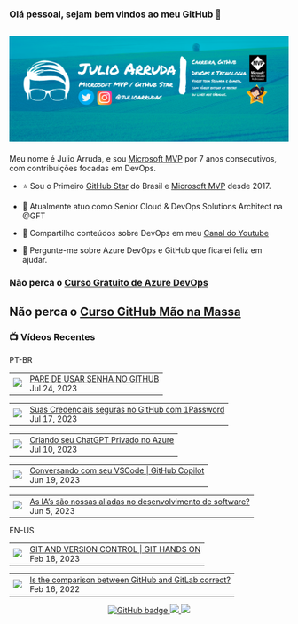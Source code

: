 ### Olá pessoal, sejam bem vindos ao meu GitHub 👋

## [![Julio Arruda Header](https://raw.githubusercontent.com/julioarruda/julioarruda/master/fundo%20github.png)](https://youtube.com/user/julioarrudac)
Meu nome é Julio Arruda, e sou [Microsoft MVP](https://mvp.microsoft.com/pt-br/PublicProfile/5002557?fullName=Julio%20%20Arruda) por 7 anos consecutivos, com contribuições focadas em DevOps.


- ⭐ Sou o Primeiro [GitHub Star](https://stars.github.com/profiles/julioarruda) do Brasil e [Microsoft MVP](https://mvp.microsoft.com/pt-br/PublicProfile/5002557?fullName=Julio%20%20Arruda) desde 2017.

- 🔭 Atualmente atuo como Senior Cloud & DevOps Solutions Architect na @GFT

- 👯 Compartilho conteúdos sobre DevOps em meu [Canal do Youtube](https://youtube.com/@julioarruda)

- 💬 Pergunte-me sobre Azure DevOps e GitHub que ficarei feliz em ajudar.





### Não perca o [Curso Gratuito de Azure DevOps](https://github.com/julioarruda/Curso-Azure-DevOps)

## Não perca o [Curso GitHub Mão na Massa](https://github.com/github-mao-na-massa/curso-github-mao-na-massa)



### 📺 Vídeos Recentes

PT-BR

<!-- YOUTUBE:START --><table><tr><td><a href="https://www.youtube.com/watch?v=aezsqluwCyo"><img width="140px" src="https://i.ytimg.com/vi/aezsqluwCyo/mqdefault.jpg"></a></td>
<td><a href="https://www.youtube.com/watch?v=aezsqluwCyo">PARE DE USAR SENHA NO GITHUB</a><br/>Jul 24, 2023</td></tr></table>
<table><tr><td><a href="https://www.youtube.com/watch?v=cWBq-cHnFyw"><img width="140px" src="https://i.ytimg.com/vi/cWBq-cHnFyw/mqdefault.jpg"></a></td>
<td><a href="https://www.youtube.com/watch?v=cWBq-cHnFyw">Suas Credenciais seguras no GitHub com 1Password</a><br/>Jul 17, 2023</td></tr></table>
<table><tr><td><a href="https://www.youtube.com/watch?v=H0MlMZRruIE"><img width="140px" src="https://i.ytimg.com/vi/H0MlMZRruIE/mqdefault.jpg"></a></td>
<td><a href="https://www.youtube.com/watch?v=H0MlMZRruIE">Criando seu ChatGPT Privado no Azure</a><br/>Jul 10, 2023</td></tr></table>
<table><tr><td><a href="https://www.youtube.com/watch?v=ttfdiURgrgQ"><img width="140px" src="https://i.ytimg.com/vi/ttfdiURgrgQ/mqdefault.jpg"></a></td>
<td><a href="https://www.youtube.com/watch?v=ttfdiURgrgQ">Conversando com seu VSCode | GitHub Copilot</a><br/>Jun 19, 2023</td></tr></table>
<table><tr><td><a href="https://www.youtube.com/watch?v=obAstVNFMxA"><img width="140px" src="https://i.ytimg.com/vi/obAstVNFMxA/mqdefault.jpg"></a></td>
<td><a href="https://www.youtube.com/watch?v=obAstVNFMxA">As IA’s são nossas aliadas no desenvolvimento de software?</a><br/>Jun 5, 2023</td></tr></table>
<!-- YOUTUBE:END -->

EN-US
<!-- YOUTUBEEN:START --><table><tr><td><a href="https://www.youtube.com/watch?v=Adk79XNDU5o"><img width="140px" src="https://i.ytimg.com/vi/Adk79XNDU5o/mqdefault.jpg"></a></td>
<td><a href="https://www.youtube.com/watch?v=Adk79XNDU5o">GIT AND VERSION CONTROL | GIT HANDS ON</a><br/>Feb 18, 2023</td></tr></table>
<table><tr><td><a href="https://www.youtube.com/watch?v=wHo1ftsyzNE"><img width="140px" src="https://i.ytimg.com/vi/wHo1ftsyzNE/mqdefault.jpg"></a></td>
<td><a href="https://www.youtube.com/watch?v=wHo1ftsyzNE">Is the comparison between GitHub and GitLab correct?</a><br/>Feb 16, 2022</td></tr></table>
<!-- YOUTUBEEN:END -->



<p align="center">
  <a href="https://github.com/julioarruda?tab=followers">
    <img src="https://img.shields.io/github/followers/julioarruda?label=Followers&logo=GitHub&style=for-the-badge" alt="GitHub badge" />
  </a>
  <a href="http://twitter.com/julioarrudac">
    <img src="https://img.shields.io/twitter/follow/julioarrudac?label=Twitter&logo=twitter&style=for-the-badge" />
  </a>
  <a href="http://youtube.com/c/julioarruda?sub_confirmation=1">
    <img src="https://img.shields.io/youtube/views/4BYlkYtHNus?label=YouTube&logo=YouTube&style=for-the-badge" />
  </a>
</p>

<!--
**julioarruda/julioarruda** is a ✨ _special_ ✨ repository because its `README.md` (this file) appears on your GitHub profile.

Here are some ideas to get you started:

- 🔭 I’m currently working on ...
- 🌱 I’m currently learning ...
- 👯 I’m looking to collaborate on ...
- 🤔 I’m looking for help with ...
- 💬 Ask me about ...
- 📫 How to reach me: ...
- 😄 Pronouns: ...
- ⚡ Fun fact: ...
-->
